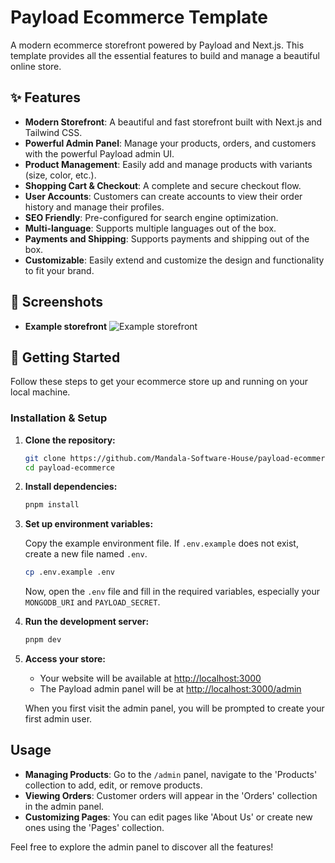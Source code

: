 # Payload Ecommerce Template

A modern ecommerce storefront powered by Payload and Next.js. This template provides all the essential features to build and manage a beautiful online store.

## ✨ Features

- **Modern Storefront**: A beautiful and fast storefront built with Next.js and Tailwind CSS.
- **Powerful Admin Panel**: Manage your products, orders, and customers with the powerful Payload admin UI.
- **Product Management**: Easily add and manage products with variants (size, color, etc.).
- **Shopping Cart & Checkout**: A complete and secure checkout flow.
- **User Accounts**: Customers can create accounts to view their order history and manage their profiles.
- **SEO Friendly**: Pre-configured for search engine optimization.
- **Multi-language**: Supports multiple languages out of the box.
- **Payments and Shipping**: Supports payments and shipping out of the box.
- **Customizable**: Easily extend and customize the design and functionality to fit your brand.

## 📸 Screenshots

- **Example storefront**
  ![Example storefront](./public/screenshots/storefront.png)

## 🚀 Getting Started

Follow these steps to get your ecommerce store up and running on your local machine.

### Installation & Setup

1.  **Clone the repository:**

    ```bash
    git clone https://github.com/Mandala-Software-House/payload-ecommerce-template.git
    cd payload-ecommerce
    ```

2.  **Install dependencies:**

    ```bash
    pnpm install
    ```

3.  **Set up environment variables:**

    Copy the example environment file. If `.env.example` does not exist, create a new file named `.env`.

    ```bash
    cp .env.example .env
    ```

    Now, open the `.env` file and fill in the required variables, especially your `MONGODB_URI` and `PAYLOAD_SECRET`.

4.  **Run the development server:**

    ```bash
    pnpm dev
    ```

5.  **Access your store:**
    - Your website will be available at [http://localhost:3000](http://localhost:3000)
    - The Payload admin panel will be at [http://localhost:3000/admin](http://localhost:3000/admin)

    When you first visit the admin panel, you will be prompted to create your first admin user.

## Usage

- **Managing Products**: Go to the `/admin` panel, navigate to the 'Products' collection to add, edit, or remove products.
- **Viewing Orders**: Customer orders will appear in the 'Orders' collection in the admin panel.
- **Customizing Pages**: You can edit pages like 'About Us' or create new ones using the 'Pages' collection.

Feel free to explore the admin panel to discover all the features!
